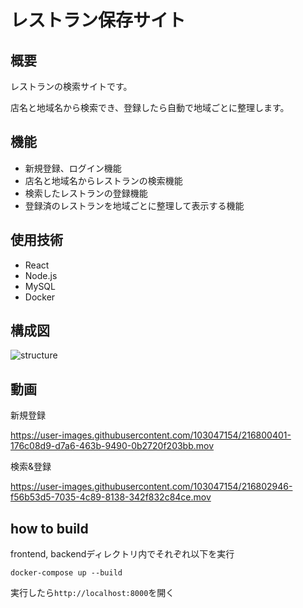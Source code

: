 # レストラン保存サイト

## 概要
レストランの検索サイトです。

店名と地域名から検索でき、登録したら自動で地域ごとに整理します。

## 機能
- 新規登録、ログイン機能
- 店名と地域名からレストランの検索機能
- 検索したレストランの登録機能
- 登録済のレストランを地域ごとに整理して表示する機能

## 使用技術
- React
- Node.js
- MySQL
- Docker

## 構成図

![structure](https://user-images.githubusercontent.com/103047154/216799423-bd8f4688-428c-4de8-bce1-03251eb0ff81.jpg)

## 動画
新規登録

https://user-images.githubusercontent.com/103047154/216800401-176c08d9-d7a6-463b-9490-0b2720f203bb.mov


検索&登録

https://user-images.githubusercontent.com/103047154/216802946-f56b53d5-7035-4c89-8138-342f832c84ce.mov

## how to build
frontend, backendディレクトリ内でそれぞれ以下を実行
```
docker-compose up --build
```
実行したら`http://localhost:8000`を開く
